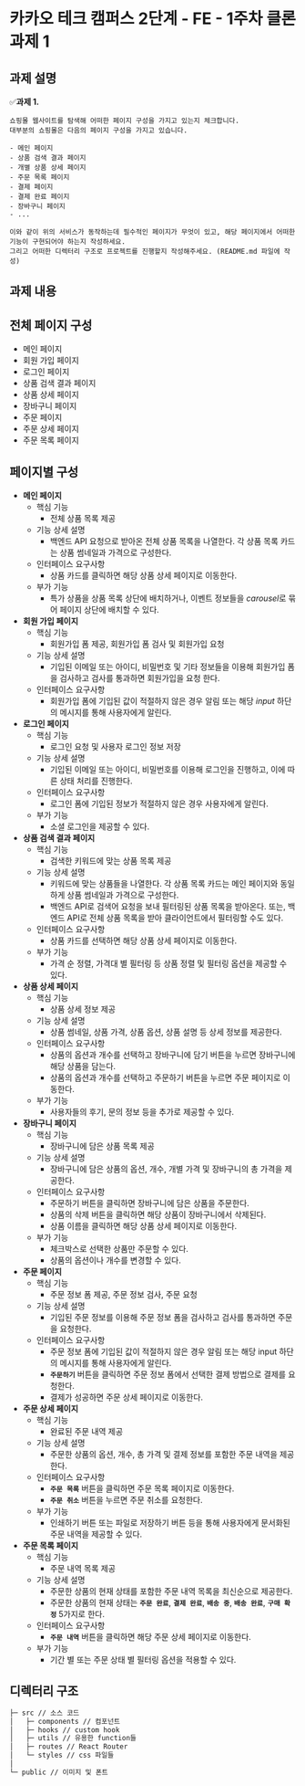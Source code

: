 # 카카오 테크 캠퍼스 2단계 - FE - 1주차 클론 과제 1

## **과제 설명**

✅**과제 1.**
```
쇼핑몰 웹사이트를 탐색해 어떠한 페이지 구성을 가지고 있는지 체크합니다. 
대부분의 쇼핑몰은 다음의 페이지 구성을 가지고 있습니다.

- 메인 페이지
- 상품 검색 결과 페이지
- 개별 상품 상세 페이지
- 주문 목록 페이지
- 결제 페이지
- 결제 완료 페이지
- 장바구니 페이지
- ...

이와 같이 위의 서비스가 동작하는데 필수적인 페이지가 무엇이 있고, 해당 페이지에서 어떠한 기능이 구현되어야 하는지 작성하세요. 
그리고 어떠한 디렉터리 구조로 프로젝트를 진행할지 작성해주세요. (README.md 파일에 작성)
```

## **과제 내용**

## 전체 페이지 구성

- 메인 페이지
- 회원 가입 페이지
- 로그인 페이지
- 상품 검색 결과 페이지
- 상품 상세 페이지
- 장바구니 페이지
- 주문 페이지
- 주문 상세 페이지
- 주문 목록 페이지

## 페이지별 구성

- **메인 페이지**
    - 핵심 기능
        - 전체 상품 목록 제공
    - 기능 상세 설명
        - 백엔드 API 요청으로 받아온 전체 상품 목록을 나열한다. 각 상품 목록 카드는 상품 썸네일과 가격으로 구성한다.
    - 인터페이스 요구사항
        - 상품 카드를 클릭하면 해당 상품 상세 페이지로 이동한다.
    - 부가 기능
        - 특가 상품을 상품 목록 상단에 배치하거나, 이벤트 정보들을 *carousel*로 묶어 페이지 상단에 배치할 수 있다.
- **회원 가입 페이지**
    - 핵심 기능
        - 회원가입 폼 제공, 회원가입 폼 검사 및 회원가입 요청
    - 기능 상세 설명
        - 기입된 이메일 또는 아이디, 비밀번호 및 기타 정보들을 이용해 회원가입 폼을 검사하고 검사를 통과하면 회원가입을 요청 한다.
    - 인터페이스 요구사항
        - 회원가입 폼에 기입된 값이 적절하지 않은 경우 알림 또는 해당 *input* 하단의 메시지를 통해 사용자에게 알린다.
- **로그인 페이지**
    - 핵심 기능
        - 로그인 요청 및 사용자 로그인 정보 저장
    - 기능 상세 설명
        - 기입된 이메일 또는 아이디, 비밀번호를 이용해 로그인을 진행하고, 이에 따른 상태 처리를 진행한다.
    - 인터페이스 요구사항
        - 로그인 폼에 기입된 정보가 적절하지 않은 경우 사용자에게 알린다.
    - 부가 기능
        - 소셜 로그인을 제공할 수 있다.
- **상품 검색 결과 페이지**
    - 핵심 기능
        - 검색한 키워드에 맞는 상품 목록 제공
    - 기능 상세 설명
        - 키워드에 맞는 상품들을 나열한다. 각 상품 목록 카드는 메인 페이지와 동일하게 상품 썸네일과 가격으로 구성한다.
        - 백엔드 API로 검색어 요청을 보내 필터링된 상품 목록을 받아온다. 또는, 백엔드 API로 전체 상품 목록을 받아 클라이언트에서 필터링할 수도 있다.
    - 인터페이스 요구사항
        - 상품 카드를 선택하면 해당 상품 상세 페이지로 이동한다.
    - 부가 기능
        - 가격 순 정렬, 가격대 별 필터링 등 상품 정렬 및 필터링 옵션을 제공할 수 있다.
- **상품 상세 페이지**
    - 핵심 기능
        - 상품 상세 정보 제공
    - 기능 상세 설명
        - 상품 썸네일, 상품 가격, 상품 옵션, 상품 설명 등 상세 정보를 제공한다.
    - 인터페이스 요구사항
        - 상품의 옵션과 개수를 선택하고 장바구니에 담기 버튼을 누르면 장바구니에 해당 상품을 담는다.
        - 상품의 옵션과 개수를 선택하고 주문하기 버튼을 누르면 주문 페이지로 이동한다.
    - 부가 기능
        - 사용자들의 후기, 문의 정보 등을 추가로 제공할 수 있다.
- **장바구니 페이지**
    - 핵심 기능
        - 장바구니에 담은 상품 목록 제공
    - 기능 상세 설명
        - 장바구니에 담은 상품의 옵션, 개수, 개별 가격 및 장바구니의 총 가격을 제공한다.
    - 인터페이스 요구사항
        - 주문하기 버튼을 클릭하면 장바구니에 담은 상품을 주문한다.
        - 상품의 삭제 버튼을 클릭하면 해당 상품이 장바구니에서 삭제된다.
        - 상품 이름을 클릭하면 해당 상품 상세 페이지로 이동한다.
    - 부가 기능
        - 체크박스로 선택한 상품만 주문할 수 있다.
        - 상품의 옵션이나 개수를 변경할 수 있다.
- **주문 페이지**
    - 핵심 기능
        - 주문 정보 폼 제공, 주문 정보 검사, 주문 요청
    - 기능 상세 설명
        - 기입된 주문 정보를 이용해 주문 정보 폼을 검사하고 검사를 통과하면 주문을 요청한다.
    - 인터페이스 요구사항
        - 주문 정보 폼에 기입된 값이 적절하지 않은 경우 알림 또는 해당 input 하단의 메시지를 통해 사용자에게 알린다.
        - **`주문하기`** 버튼을 클릭하면 주문 정보 폼에서 선택한 결제 방법으로 결제를 요청한다.
        - 결제가 성공하면 주문 상세 페이지로 이동한다.
- **주문 상세 페이지**
    - 핵심 기능
        - 완료된 주문 내역 제공
    - 기능 상세 설명
        - 주문한 상품의 옵션, 개수, 총 가격 및 결제 정보를 포함한 주문 내역을 제공한다.
    - 인터페이스 요구사항
        - **`주문 목록`** 버튼을 클릭하면 주문 목록 페이지로 이동한다.
        - **`주문 취소`** 버튼을 누르면 주문 취소를 요청한다.
    - 부가 기능
        - 인쇄하기 버튼 또는 파일로 저장하기 버튼 등을 통해 사용자에게 문서화된 주문 내역을 제공할 수 있다.
- **주문 목록 페이지**
    - 핵심 기능
        - 주문 내역 목록 제공
    - 기능 상세 설명
        - 주문한 상품의 현재 상태를 포함한 주문 내역 목록을 최신순으로 제공한다.
        - 주문한 상품의 현재 상태는 **`주문 완료`**, **`결제 완료`**, **`배송 중`**, **`배송 완료`**, **`구매 확정`** 5가지로 한다.
    - 인터페이스 요구사항
        - **`주문 내역`** 버튼을 클릭하면 해당 주문 상세 페이지로 이동한다.
    - 부가 기능
        - 기간 별 또는 주문 상태 별 필터링 옵션을 적용할 수 있다.

## 디렉터리 구조

```bash
├─ src // 소스 코드
│   ├─ components // 컴포넌트
│   ├─ hooks // custom hook
│   ├─ utils // 유용한 function들
│   ├─ routes // React Router
│   └─ styles // css 파일들
│
└─ public // 이미지 및 폰트
```